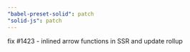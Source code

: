 ```yaml
---
"babel-preset-solid": patch
"solid-js": patch
---
```


fix #1423 - inlined arrow functions in SSR and update rollup
